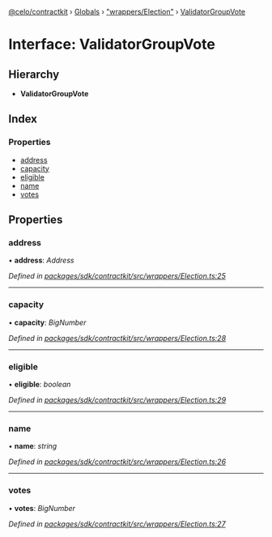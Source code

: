[@celo/contractkit](../README.md) › [Globals](../globals.md) › ["wrappers/Election"](../modules/_wrappers_election_.md) › [ValidatorGroupVote](_wrappers_election_.validatorgroupvote.md)

# Interface: ValidatorGroupVote

## Hierarchy

* **ValidatorGroupVote**

## Index

### Properties

* [address](_wrappers_election_.validatorgroupvote.md#address)
* [capacity](_wrappers_election_.validatorgroupvote.md#capacity)
* [eligible](_wrappers_election_.validatorgroupvote.md#eligible)
* [name](_wrappers_election_.validatorgroupvote.md#name)
* [votes](_wrappers_election_.validatorgroupvote.md#votes)

## Properties

###  address

• **address**: *Address*

*Defined in [packages/sdk/contractkit/src/wrappers/Election.ts:25](https://github.com/celo-org/celo-monorepo/blob/master/packages/sdk/contractkit/src/wrappers/Election.ts#L25)*

___

###  capacity

• **capacity**: *BigNumber*

*Defined in [packages/sdk/contractkit/src/wrappers/Election.ts:28](https://github.com/celo-org/celo-monorepo/blob/master/packages/sdk/contractkit/src/wrappers/Election.ts#L28)*

___

###  eligible

• **eligible**: *boolean*

*Defined in [packages/sdk/contractkit/src/wrappers/Election.ts:29](https://github.com/celo-org/celo-monorepo/blob/master/packages/sdk/contractkit/src/wrappers/Election.ts#L29)*

___

###  name

• **name**: *string*

*Defined in [packages/sdk/contractkit/src/wrappers/Election.ts:26](https://github.com/celo-org/celo-monorepo/blob/master/packages/sdk/contractkit/src/wrappers/Election.ts#L26)*

___

###  votes

• **votes**: *BigNumber*

*Defined in [packages/sdk/contractkit/src/wrappers/Election.ts:27](https://github.com/celo-org/celo-monorepo/blob/master/packages/sdk/contractkit/src/wrappers/Election.ts#L27)*
